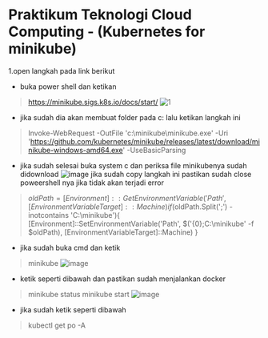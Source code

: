 # Praktikum Teknologi Cloud Computing - (Kubernetes for minikube)

1.open langkah pada link berikut
- buka power shell dan ketikan 
 > https://minikube.sigs.k8s.io/docs/start/
![1](https://github.com/saputrayudit/tekn-cloud-computing/assets/79730184/55ff3f37-a0ca-47d2-8a01-5c97d051cf37)
- jika sudah dia akan membuat folder pada c:
lalu ketikan langkah ini
> Invoke-WebRequest -OutFile 'c:\minikube\minikube.exe' -Uri 'https://github.com/kubernetes/minikube/releases/latest/download/minikube-windows-amd64.exe' -UseBasicParsing
- jika sudah selesai buka system c dan periksa file minikubenya sudah didownload
![image](https://github.com/saputrayudit/tekn-cloud-computing/assets/79730184/c37c1bd4-1b2f-4636-8181-897fa6c1e129)
jika sudah copy langkah ini pastikan sudah close poweershell nya jika tidak akan terjadi error
> $oldPath = [Environment]::GetEnvironmentVariable('Path', [EnvironmentVariableTarget]::Machine)
if ($oldPath.Split(';') -inotcontains 'C:\minikube'){
  [Environment]::SetEnvironmentVariable('Path', $('{0};C:\minikube' -f $oldPath), [EnvironmentVariableTarget]::Machine)
}

- jika sudah buka cmd dan ketik
> minikube
![image](https://github.com/saputrayudit/tekn-cloud-computing/assets/79730184/982602ea-eb73-4366-8644-f02012084c53)
- ketik seperti dibawah dan pastikan sudah menjalankan docker
> minikube status
> minikube start
![image](https://github.com/saputrayudit/tekn-cloud-computing/assets/79730184/ac55af57-b022-467e-8cac-e17adc8558d6)
- jika sudah ketik seperti dibawah
> kubectl get po -A


